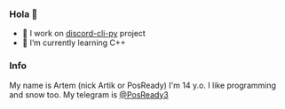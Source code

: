 ### Hola 👋

- 🔭 I work on [discord-cli-py](https://github.com/ArtikUSB/discord-cli-py) project
- 🌱 I’m currently learning С++


### Info
My name is Artem (nick Artik or PosReady)
I'm 14 y.o.
I like programming and snow too.
My telegram is [@PosReady3](https://telegram.me/Posready3)

